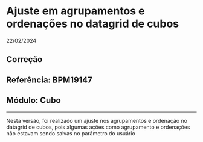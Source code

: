 # Ajuste em agrupamentos e ordenações no datagrid de cubos
22/02/2024
## Correção
## Referência: BPM19147
## Módulo: Cubo
***

Nesta versão, foi realizado um ajuste nos agrupamentos e ordenação no datagrid de cubos, pois algumas ações como agrupamento e ordenações não estavam sendo salvas no parâmetro do usuário